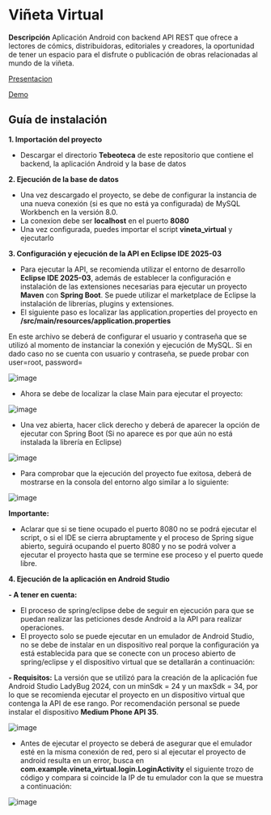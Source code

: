 # Viñeta Virtual

**Descripción**
Aplicación Android con backend API REST que ofrece a lectores de cómics, distribuidoras, editoriales y creadores, la oportunidad de tener un espacio para el disfrute o publicación de obras relacionadas al mundo de la viñeta.

[Presentacion](https://drive.google.com/file/d/1Y7Q6hOZQd_kH_dqzjFHSzEjpVNXFwGJO/view?usp=sharing)

[Demo](https://drive.google.com/file/d/1AoXDHO__yQA_xp6FJIWAmAUNx_fUMRrG/view?usp=sharing)

## Guía de instalación

**1. Importación del proyecto**
- Descargar el directorio **Tebeoteca** de este repositorio que contiene el backend, la aplicación Android y la base de datos

**2. Ejecución de la base de datos**
- Una vez descargado el proyecto, se debe de configurar la instancia de una nueva conexión (si es que no está ya configurada) de MySQL Workbench en la versión 8.0.
- La conexion debe ser **localhost** en el puerto **8080**
- Una vez configurada, puedes importar el script **vineta_virtual** y ejecutarlo

**3. Configuración y ejecución de la API en Eclipse IDE 2025-03**
- Para ejecutar la API, se recomienda utilizar el entorno de desarrollo **Eclipse IDE 2025-03**, además de establecer la configuración e instalación de las extensiones necesarias para ejecutar un proyecto **Maven** con **Spring Boot**. Se puede utilizar el marketplace de Eclipse la instalación de librerías, plugins y extensiones.
- El siguiente paso es localizar las application.properties del proyecto en **/src/main/resources/application.properties**

En este archivo se deberá de configurar el usuario y contraseña que se utilizó al momento de instanciar la conexión y ejecución de MySQL. Si en dado caso no se cuenta con usuario y contraseña, se puede probar con user=root, password= 

![image](https://github.com/user-attachments/assets/5c367b13-7a71-4465-b0eb-df0adb11cd0c)

- Ahora se debe de localizar la clase Main para ejecutar el proyecto:

![image](https://github.com/user-attachments/assets/b09896b3-7275-467c-a2f5-6a2ab2e0c39a)

- Una vez abierta, hacer click derecho y deberá de aparecer la opción de ejecutar con Spring Boot (Si no aparece es por que aún no está instalada la librería en Eclipse)

![image](https://github.com/user-attachments/assets/739ca2bd-316c-49ac-8dfa-cc8c7ab0efd8)

- Para comprobar que la ejecución del proyecto fue exitosa, deberá de mostrarse en la consola del entorno algo similar a lo siguiente:

![image](https://github.com/user-attachments/assets/1c09b581-6f40-4df4-a4da-70b04ea07552)

**Importante:**

- Aclarar que si se tiene ocupado el puerto 8080 no se podrá ejecutar el script, o si el IDE se cierra abruptamente y el proceso de Spring sigue abierto, seguirá ocupando el puerto 8080 y no se podrá volver a ejecutar el proyecto hasta que se termine ese proceso y el puerto quede libre.

**4. Ejecución de la aplicación en Android Studio**

**- A tener en cuenta:** 
  - El proceso de spring/eclipse debe de seguir en ejecución para que se puedan realizar las peticiones desde Android a la API para realizar operaciones.
  - El proyecto solo se puede ejecutar en un emulador de Android Studio, no se debe de instalar en un dispositivo real porque la configuración ya está establecida para que se conecte con un proceso abierto de spring/eclipse y el dispositivo virtual que se detallarán a continuación:
    
**- Requisitos:** La versión que se utilizó para la creación de la aplicación fue Android Studio LadyBug 2024, con un minSdk = 24 y un maxSdk = 34, por lo que se recomienda ejecutar el proyecto en un dispositivo virtual que contenga la API de ese rango. Por recomendación personal se puede instalar el dispositivo **Medium Phone API 35**.

![image](https://github.com/user-attachments/assets/83119115-b6d6-4a5e-bf11-4ad7ebc0f542)

- Antes de ejecutar el proyecto se deberá de asegurar que el emulador esté en la misma conexión de red, pero si al ejecutar el proyecto de android resulta en un error, busca en **com.example.vineta_virtual.login.LoginActivity** el siguiente trozo de código y compara si coincide la IP de tu emulador con la que se muestra a continuación:

![image](https://github.com/user-attachments/assets/3bc6fdf6-4f4e-43d0-bced-d43315118c61)



